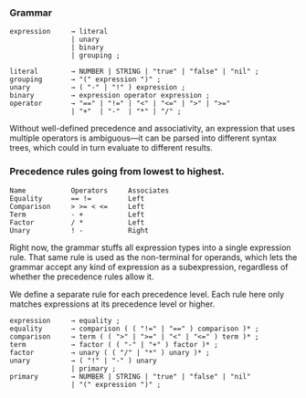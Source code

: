 ### Grammar

```
expression     → literal
               | unary
               | binary
               | grouping ;

literal        → NUMBER | STRING | "true" | "false" | "nil" ;
grouping       → "(" expression ")" ;
unary          → ( "-" | "!" ) expression ;
binary         → expression operator expression ;
operator       → "==" | "!=" | "<" | "<=" | ">" | ">="
               | "+"  | "-"  | "*" | "/" ;
```

Without well-defined precedence and associativity, an expression that uses multiple operators is 
ambiguous—it can be parsed into different syntax trees, which could in turn evaluate to different results.


### Precedence rules going from lowest to highest.

```
Name           Operators     Associates
Equality       == !=         Left
Comparison     > >= < <=     Left
Term           - +           Left
Factor         / *           Left
Unary          ! -           Right
```

Right now, the grammar stuffs all expression types into a single expression rule. 
That same rule is used as the non-terminal for operands, 
which lets the grammar accept any kind of expression as a subexpression, 
regardless of whether the precedence rules allow it.

We define a separate rule for each precedence level.
Each rule here only matches expressions at its precedence level or higher.

```
expression     → equality ;
equality       → comparison ( ( "!=" | "==" ) comparison )* ;
comparison     → term ( ( ">" | ">=" | "<" | "<=" ) term )* ;
term           → factor ( ( "-" | "+" ) factor )* ;
factor         → unary ( ( "/" | "*" ) unary )* ;
unary          → ( "!" | "-" ) unary
               | primary ;
primary        → NUMBER | STRING | "true" | "false" | "nil"
               | "(" expression ")" ;
```
